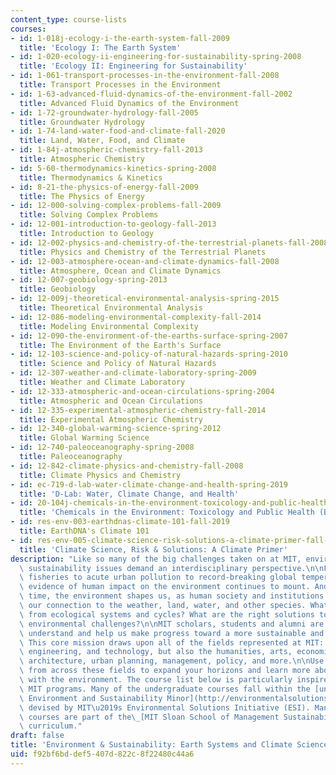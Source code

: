 ```yaml
---
content_type: course-lists
courses:
- id: 1-018j-ecology-i-the-earth-system-fall-2009
  title: 'Ecology I: The Earth System'
- id: 1-020-ecology-ii-engineering-for-sustainability-spring-2008
  title: 'Ecology II: Engineering for Sustainability'
- id: 1-061-transport-processes-in-the-environment-fall-2008
  title: Transport Processes in the Environment
- id: 1-63-advanced-fluid-dynamics-of-the-environment-fall-2002
  title: Advanced Fluid Dynamics of the Environment
- id: 1-72-groundwater-hydrology-fall-2005
  title: Groundwater Hydrology
- id: 1-74-land-water-food-and-climate-fall-2020
  title: Land, Water, Food, and Climate
- id: 1-84j-atmospheric-chemistry-fall-2013
  title: Atmospheric Chemistry
- id: 5-60-thermodynamics-kinetics-spring-2008
  title: Thermodynamics & Kinetics
- id: 8-21-the-physics-of-energy-fall-2009
  title: The Physics of Energy
- id: 12-000-solving-complex-problems-fall-2009
  title: Solving Complex Problems
- id: 12-001-introduction-to-geology-fall-2013
  title: Introduction to Geology
- id: 12-002-physics-and-chemistry-of-the-terrestrial-planets-fall-2008
  title: Physics and Chemistry of the Terrestrial Planets
- id: 12-003-atmosphere-ocean-and-climate-dynamics-fall-2008
  title: Atmosphere, Ocean and Climate Dynamics
- id: 12-007-geobiology-spring-2013
  title: Geobiology
- id: 12-009j-theoretical-environmental-analysis-spring-2015
  title: Theoretical Environmental Analysis
- id: 12-086-modeling-environmental-complexity-fall-2014
  title: Modeling Environmental Complexity
- id: 12-090-the-environment-of-the-earths-surface-spring-2007
  title: The Environment of the Earth's Surface
- id: 12-103-science-and-policy-of-natural-hazards-spring-2010
  title: Science and Policy of Natural Hazards
- id: 12-307-weather-and-climate-laboratory-spring-2009
  title: Weather and Climate Laboratory
- id: 12-333-atmospheric-and-ocean-circulations-spring-2004
  title: Atmospheric and Ocean Circulations
- id: 12-335-experimental-atmospheric-chemistry-fall-2014
  title: Experimental Atmospheric Chemistry
- id: 12-340-global-warming-science-spring-2012
  title: Global Warming Science
- id: 12-740-paleoceanography-spring-2008
  title: Paleoceanography
- id: 12-842-climate-physics-and-chemistry-fall-2008
  title: Climate Physics and Chemistry
- id: ec-719-d-lab-water-climate-change-and-health-spring-2019
  title: 'D-Lab: Water, Climate Change, and Health'
- id: 20-104j-chemicals-in-the-environment-toxicology-and-public-health-be-104j-spring-2005
  title: 'Chemicals in the Environment: Toxicology and Public Health (BE.104J)'
- id: res-env-003-earthdnas-climate-101-fall-2019
  title: EarthDNA's Climate 101
- id: res-env-005-climate-science-risk-solutions-a-climate-primer-fall-2020
  title: 'Climate Science, Risk & Solutions: A Climate Primer'
description: "Like so many of the big challenges taken on at MIT, environmental and\
  \ sustainability issues demand an interdisciplinary perspective.\n\nFrom declining\
  \ fisheries to acute urban pollution to record-breaking global temperatures, the\
  \ evidence of human impact on the environment continues to mount. And at the same\
  \ time, the environment shapes us, as human society and institutions are built upon\
  \ our connection to the weather, land, water, and other species. What can we learn\
  \ from ecological systems and cycles? What are the right solutions to our urgent\
  \ environmental challenges?\n\nMIT scholars, students and alumni are working to\
  \ understand and help us make progress toward a more sustainable and just world.\
  \ This core mission draws upon all of the fields represented at MIT: not just science,\
  \ engineering, and technology, but also the humanities, arts, economics, history,\
  \ architecture, urban planning, management, policy, and more.\n\nUse OCW materials\
  \ from across these fields to expand your horizons and learn more about our relationship\
  \ with the environment. The course list below is particularly inspired by two interdisciplinary\
  \ MIT programs. Many of the undergraduate courses fall within the [undergraduate\
  \ Environment and Sustainability Minor](http://environmentalsolutions.mit.edu/environment-sustainability-minor/)\
  \ devised by MIT\u2019s Environmental Solutions Initiative (ESI). Many of the graduate-level\
  \ courses are part of the\_[MIT Sloan School of Management Sustainability Certificate](http://mitsloan.mit.edu/sustainability/sustainability-certificate)\
  \ curriculum."
draft: false
title: 'Environment & Sustainability: Earth Systems and Climate Science'
uid: f92bf6bd-def5-407d-822c-8f22480c44a6
---
```

